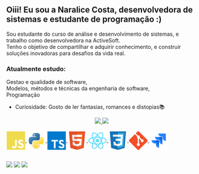 ## Oiii! Eu sou a Naralice Costa, desenvolvedora de sistemas e estudante de programação :) 
Sou estudante do curso de análise e desenvolvimento de sistemas, e trabalho como desenvolvedora na ActiveSoft.<br>
Tenho o objetivo de compartilhar e adquirir conhecimento, e construir soluções inovadoras para desafios da vida real.

<h3>Atualmente estudo:</h3>
 <p> Gestao e qualidade de software,<br>
     Modelos, métodos e técnicas da engenharia de software,<br>
   Programação 
 </p>

- Curiosidade: Gosto de ler fantasias, romances e distopias📚<br>

<div align="center">
  <a href="https://github.com/naralicecosta">
  <img width="48%"  src="https://github-readme-stats.vercel.app/api?username=naralicecosta&show_icons=true&theme=radical&include_all_commits=true&count_private=true"/>
  <img width="48%"  src="https://github-readme-stats.vercel.app/api/top-langs/?username=naralicecosta&layout=compact&langs_count=7&theme=radical"/>
</div>

<div style="display: inline_block"><br>
  <img align="center" alt="Rafa-Js" height="50" width="50" src="https://raw.githubusercontent.com/devicons/devicon/master/icons/javascript/javascript-plain.svg">
 <img align="center" alt="python" height="50" width="50" src="https://raw.githubusercontent.com/devicons/devicon/55609aa5bd817ff167afce0d965585c92040787a/icons/python/python-original.svg">
  <img align="center" alt="Rafa-TS" height="50" width="50" src="https://raw.githubusercontent.com/devicons/devicon/55609aa5bd817ff167afce0d965585c92040787a/icons/typescript/typescript-original.svg">
  <img align="center" alt="Rafa-HTML" height="50" width="50" src="https://raw.githubusercontent.com/devicons/devicon/master/icons/html5/html5-original.svg">
  <img align="center" alt="Rafa-REACT" height="50" width="50" src="https://raw.githubusercontent.com/devicons/devicon/55609aa5bd817ff167afce0d965585c92040787a/icons/react/react-original.svg">
  <img align="center" alt="Rafa-CSS" height="50" width="50" src="https://raw.githubusercontent.com/devicons/devicon/master/icons/css3/css3-original.svg">
  <img align="center" alt="Rafa-GIT" height="50" width="50" src="https://raw.githubusercontent.com/devicons/devicon/55609aa5bd817ff167afce0d965585c92040787a/icons/git/git-original.svg">
  <img align="center" alt="Rafa-GIT" height="50" width="50" src="https://raw.githubusercontent.com/devicons/devicon/55609aa5bd817ff167afce0d965585c92040787a/icons/jira/jira-original.svg">
  

 
</div>

##

<div>
  <a href="https://www.instagram.com/vnara9/" target="_blank"><img src="https://img.shields.io/badge/-Instagram-%23E4405F?style=for-the-badge&logo=instagram&logoColor=white" target="_blank"></a>
  <a href = "mailto:naralicecosta04@gmail.com"><img src="https://img.shields.io/badge/Gmail-D14836?style=for-the-badge&logo=gmail&logoColor=white" target="_blank"></a>
  <a href="https://www.linkedin.com/in/naralice-costa/" target="_blank"><img src="https://img.shields.io/badge/-LinkedIn-%230077B5?style=for-the-badge&logo=linkedin&logoColor=white" target="_blank"></a> 

  
</div>
